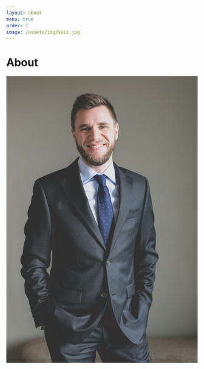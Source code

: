 ```yaml
---
layout: about
menu: true
order: 1
image: /assets/img/suit.jpg
---
```


# About

<!--author-->

![Stuart Morris](/assets/img/suit.jpg)
